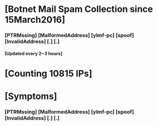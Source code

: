 # [Botnet Mail Spam Collection since 15March2016]
### [PTRMssing] [MalformedAddress] [ylmf-pc] [spoof] [InvalidAddress] [.] [.]
#### [Updated every 2~3 hours]

# [Counting 10815 IPs]

# [Symptoms] 
###   [PTRMssing] [MalformedAddress] [ylmf-pc] [spoof] [InvalidAddress] [.] [.]
